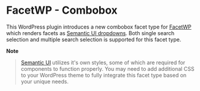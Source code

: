 # FacetWP - Combobox
This WordPress plugin introduces a new combobox facet type for [FacetWP](https://facetwp.com) which renders facets as [Semantic UI dropdowns](https://semantic-ui.com/modules/dropdown.html). Both single search selection and multiple search selection is supported for this facet type.

**Note**
> [Semantic UI](https://semantic-ui.com) utilizes it's own styles, some of which are required for components to function properly. You may need to add additional CSS to your WordPress theme to fully integrate this facet type based on your unique needs.
